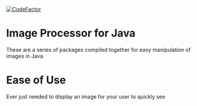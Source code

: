[![CodeFactor](https://www.codefactor.io/repository/github/ejevan1/image-processing/badge/src)](https://www.codefactor.io/repository/github/ejevan1/image-processing/overview/src)
# Image Processor for Java

These are a series of packages compiled together for easy manipulation of images in Java. 


# Ease of Use

Ever just needed to display an image for your user to quickly see
